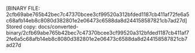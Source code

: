 [BINARY FILE: 2cfb69abe765b42bec7c47370bcee3cf99520a312bfded1187cb411af72fe6a5c68afb14eb8c8080d382801e2e06473c6588da8d244158587821cb7ad27d]
Stored copy: docs/converted-binary/2cfb69abe765b42bec7c47370bcee3cf99520a312bfded1187cb411af72fe6a5c68afb14eb8c8080d382801e2e06473c6588da8d244158587821cb7ad27d
